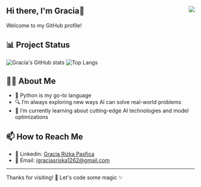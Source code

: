 ## Hi there, I'm Gracia👋 <img src="https://komarev.com/ghpvc/?username=grpasfica" align="right" />

Welcome to my GitHub profile!

## 📊 Project Status

![Gracia's GitHub stats](https://github-readme-stats.vercel.app/api?username=grpasfica&show_icons=true&theme=holi)
![Top Langs](https://github-readme-stats.vercel.app/api/top-langs/?username=grpasfica&layout=compact&theme=holi)

## 🧑‍💻 About Me
 
- 🐍 Python is my go-to language  
- 🔍 I’m always exploring new ways AI can solve real-world problems  
- 🌱 I’m currently learning about cutting-edge AI technologies and model optimizations

## 📫 How to Reach Me

- 💼 Linkedin: [Gracia Rizka Pasfica](https://www.linkedin.com/in/gracia-rizka-pasfica-a22247220/)
- 📧 Email: igraciasriska1262@gmail.com

---

Thanks for visiting! 🚀 Let's code some magic ✨
